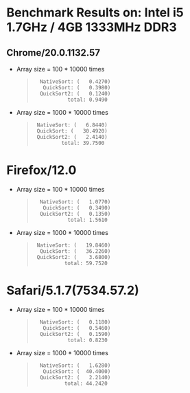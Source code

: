 # Benchmark Results on: Intel i5 1.7GHz / 4GB 1333MHz DDR3

## Chrome/20.0.1132.57
  - Array size = 100 * 10000 times
    >       NativeSort: (   0.4270)
    >        QuickSort: (   0.3980)
    >       QuickSort2: (   0.1240)
    >                total: 0.9490

  - Array size = 1000 * 10000 times
    >      NativeSort: (   6.8440)
    >      QuickSort: (   30.4920)
    >      QuickSort2: (   2.4140)
    >              total: 39.7500

# Firefox/12.0
  - Array size = 100 * 10000 times
    >       NativeSort: (   1.0770)
    >        QuickSort: (   0.3490)
    >       QuickSort2: (   0.1350)
    >                total: 1.5610

  - Array size = 1000 * 10000 times
    >      NativeSort: (   19.8460)
    >       QuickSort: (   36.2260)
    >      QuickSort2: (    3.6800)
    >               total: 59.7520

# Safari/5.1.7(7534.57.2)
  - Array size = 100 * 10000 times
    >       NativeSort: (   0.1180)
    >        QuickSort: (   0.5460)
    >       QuickSort2: (   0.1590)
    >                total: 0.8230

  - Array size = 1000 * 10000 times
    >       NativeSort: (   1.6280)
    >        QuickSort: (  40.4000)
    >       QuickSort2: (   2.2140)
    >               total: 44.2420